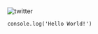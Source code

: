 # 

![twitter](https://github.com/user-attachments/assets/a071a048-83cc-473a-81a7-7898159417cc)

```
console.log('Hello World!')
```
